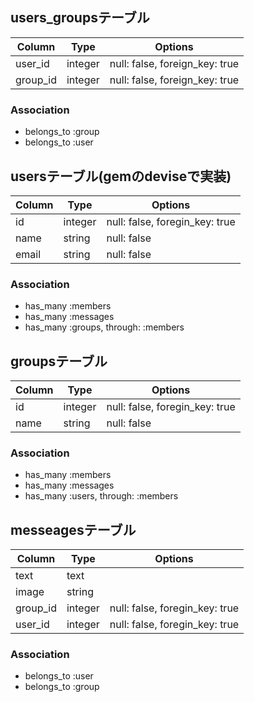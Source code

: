 ## users_groupsテーブル

|Column|Type|Options|
|------|----|-------|
|user_id|integer|null: false, foreign_key: true|
|group_id|integer|null: false, foreign_key: true|

### Association
- belongs_to :group
- belongs_to :user

## usersテーブル(gemのdeviseで実装)
|Column|Type|Options|
|------|----|-------|
|id|integer|null: false, foregin_key: true|
|name|string|null: false|
|email|string|null: false|

### Association
- has_many :members
- has_many :messages
- has_many :groups, through: :members

## groupsテーブル
|Column|Type|Options|
|------|----|-------|
|id|integer|null: false, foregin_key: true|
|name|string|null: false|

### Association
- has_many :members
- has_many :messages
- has_many :users, through: :members

## messeagesテーブル
|Column|Type|Options|
|------|----|-------|
|text|text||
|image|string||
|group_id|integer|null: false, foregin_key: true|
|user_id|integer|null: false, foregin_key: true|

### Association
- belongs_to :user
- belongs_to :group
